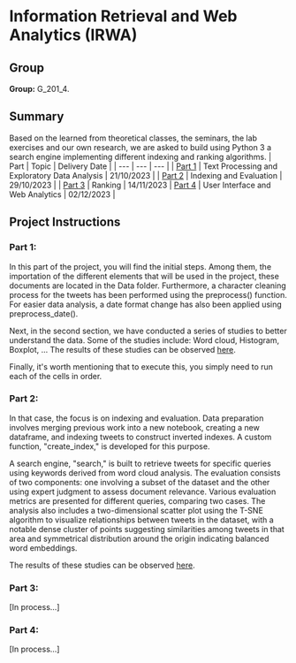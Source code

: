 # Information Retrieval and Web Analytics (IRWA)
## Group 
**Group:** G_201_4.

## Summary
Based on the learned from theoretical classes, the seminars, the lab exercises and our own research, we are asked to build using Python 3 a search engine implementing different indexing and ranking algorithms.
| Part | Topic | Delivery Date |
| --- | --- | --- |
| [Part 1](https://github.com/ialexmp/IRWA/tree/master/part-1)  | Text Processing and Exploratory Data Analysis | 21/10/2023 |
| [Part 2](https://github.com/ialexmp/IRWA/tree/master/part-2) | Indexing and Evaluation | 29/10/2023 |
| [Part 3](https://github.com/ialexmp/IRWA/tree/master/part-3) | Ranking | 14/11/2023
| [Part 4](https://github.com/ialexmp/IRWA/tree/master/part-4) | User Interface and Web Analytics  | 02/12/2023 |

## Project Instructions
### Part 1:
In this part of the project, you will find the initial steps. Among them, the importation of the different elements that will be used in the project, these documents are located in the Data folder. Furthermore, a character cleaning process for the tweets has been performed using the preprocess() function. For easier data analysis, a date format change has also been applied using preprocess_date().

Next, in the second section, we have conducted a series of studies to better understand the data. Some of the studies include: Word cloud, Histogram, Boxplot, ... The results of these studies can be observed [here](https://github.com/ialexmp/IRWA/blob/master/part-1/IRWA-2023-u189626-u186665-u186661-part-1.pdf).

Finally, it's worth mentioning that to execute this, you simply need to run each of the cells in order.

### Part 2:
In that case, the focus is on indexing and evaluation. Data preparation involves merging previous work into a new notebook, creating a new dataframe, and indexing tweets to construct inverted indexes. A custom function, "create_index," is developed for this purpose. 

A search engine, "search," is built to retrieve tweets for specific queries using keywords derived from word cloud analysis. The evaluation consists of two components: one involving a subset of the dataset and the other using expert judgment to assess document relevance. Various evaluation metrics are presented for different queries, comparing two cases. The analysis also includes a two-dimensional scatter plot using the T-SNE algorithm to visualize relationships between tweets in the dataset, with a notable dense cluster of points suggesting similarities among tweets in that area and symmetrical distribution around the origin indicating balanced word embeddings.

The results of these studies can be observed [here](https://github.com/ialexmp/IRWA/blob/master/part-2/IRWA-2023-u189626-u186665-u186661-part-2.pdf).

### Part 3:
[In process...]

### Part 4: 
[In process...]
